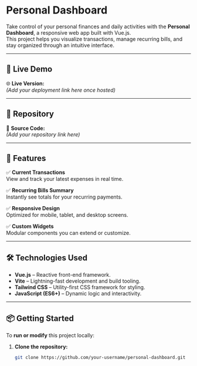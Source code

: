 # Personal Dashboard

Take control of your personal finances and daily activities with the **Personal Dashboard**, a responsive web app built with Vue.js.  
This project helps you visualize transactions, manage recurring bills, and stay organized through an intuitive interface.

---

## 📸 Live Demo

🌐 **Live Version:**  
*(Add your deployment link here once hosted)*

---

## 📂 Repository

🔗 **Source Code:**  
*(Add your repository link here)*

---

## 🚀 Features

✅ **Current Transactions**  
View and track your latest expenses in real time.

✅ **Recurring Bills Summary**  
Instantly see totals for your recurring payments.

✅ **Responsive Design**  
Optimized for mobile, tablet, and desktop screens.

✅ **Custom Widgets**  
Modular components you can extend or customize.

---

## 🛠️ Technologies Used

- **Vue.js** – Reactive front-end framework.
- **Vite** – Lightning-fast development and build tooling.
- **Tailwind CSS** – Utility-first CSS framework for styling.
- **JavaScript (ES6+)** – Dynamic logic and interactivity.

---

## 📦 Getting Started

To **run or modify** this project locally:

1. **Clone the repository:**
   ```bash
   git clone https://github.com/your-username/personal-dashboard.git
